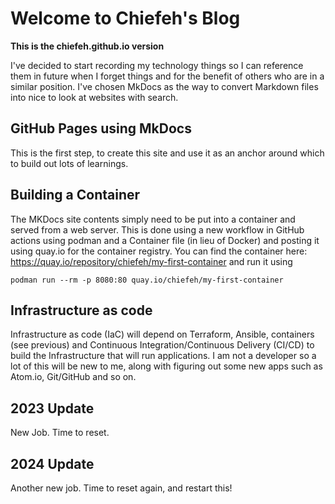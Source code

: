 # Welcome to Chiefeh's Blog

**This is the chiefeh.github.io version**

I've decided to start recording my technology things so I can reference them
in future when I forget things and for the benefit of others who are in a
similar position. I've chosen MkDocs as the way to convert Markdown
files into nice to look at websites with search.

## GitHub Pages using MkDocs
This is the first step, to create this site and use it as an anchor around
which to build out lots of learnings.

## Building a Container
The MKDocs site contents simply need to be put into a container and served from
a web server. This is done using a new workflow in GitHub actions using podman
and a Container file (in lieu of Docker) and posting it using quay.io for the
container registry. You can find the container here:
https://quay.io/repository/chiefeh/my-first-container and run it using
```
podman run --rm -p 8080:80 quay.io/chiefeh/my-first-container
```

## Infrastructure as code
Infrastructure as code (IaC) will depend on Terraform, Ansible,
containers (see previous) and Continuous Integration/Continuous Delivery (CI/CD)
to build the Infrastructure that will run applications. I am not a developer so
a lot of this will be new to me, along with figuring out some new apps such as
Atom.io, Git/GitHub and so on.

## 2023 Update
New Job. Time to reset.

## 2024 Update
Another new job. Time to reset again, and restart this!
